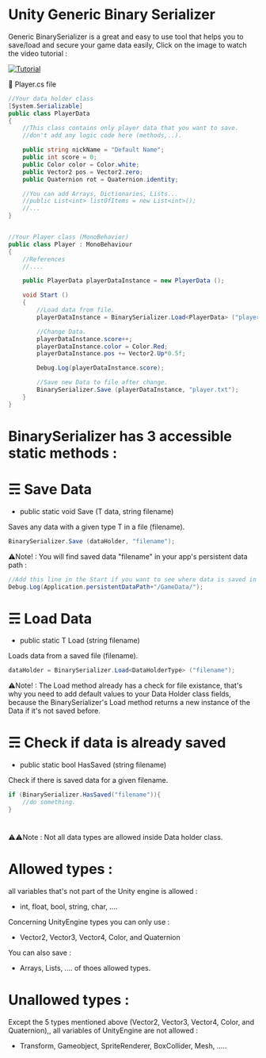 # Unity Generic Binary Serializer
Generic BinarySerializer is a great and easy to use tool that helps you to save/load and secure your game data easily,
Click on the image to watch the video tutorial :

[![Tutorial](https://img.youtube.com/vi/PbPCW8vK3RQ/0.jpg)](https://www.youtube.com/watch?v=PbPCW8vK3RQ)

📄 Player.cs file
```c#
//Your data holder class
[System.Serializable]
public class PlayerData
{
	//This class contains only player data that you want to save.
	//don't add any logic code here (methods,..).

	public string nickName = "Default Name";
	public int score = 0;
	public Color color = Color.white;
	public Vector2 pos = Vector2.zero;
	public Quaternion rot = Quaternion.identity;

	//You can add Arrays, Dictionaries, Lists...
	//public List<int> listOfItems = new List<int>();
	//...
}


//Your Player class (MonoBehavior)
public class Player : MonoBehaviour
{
	//References
	//....

	public PlayerData playerDataInstance = new PlayerData ();

	void Start ()
	{
		//Load data from file.
		playerDataInstance = BinarySerializer.Load<PlayerData> ("player.txt");

		//Change Data.
		playerDataInstance.score++;
		playerDataInstance.color = Color.Red;
		playerDataInstance.pos += Vector2.Up*0.5f;

		Debug.Log(playerDataInstance.score);

		//Save new Data to file after change.
		BinarySerializer.Save (playerDataInstance, "player.txt");
	}
}
```

# BinarySerializer has 3 accessible static methods :



# ☴ Save Data
- public static void Save <T> (T data, string filename)
	
Saves any data with a given type T in a file (filename).
```c#
BinarySerializer.Save (dataHolder, "filename");
```
⚠Note! : You will find saved data "filename" in your app's persistent data path :
```c#
//Add this line in the Start if you want to see where data is saved in your machine.
Debug.Log(Application.persistentDataPath+"/GameData/");
```


# ☴ Load Data
- public static T Load<T> (string filename)
	
Loads data from a saved file (filename).
```c#
dataHolder = BinarySerializer.Load<DataHolderType> ("filename");
```
⚠Note! : The Load method already has a check for file existance, that's why you need to add default values to your Data Holder class fields, because the BinarySerializer's Load method returns a new instance of the Data if it's not saved before.

# ☴ Check if data is already saved
- public static bool HasSaved (string filename)

Check if there is saved data for a given filename.
```c#
if (BinarySerializer.HasSaved("filename")){
	//do something.
}
```

#

#
⚠⚠Note : 
Not all data types are allowed inside Data holder class.
# Allowed types :
all variables that's not part of the Unity engine is allowed :
- int, float, bool, string, char, ....

Concerning UnityEngine types you can only use :
- Vector2, Vector3, Vector4, Color, and Quaternion

You can also save :
- Arrays, Lists, .... of thoes allowed types.

# Unallowed types :
Except the 5 types mentioned above (Vector2, Vector3, Vector4, Color, and Quaternion),, all variables of UnityEngine are not allowed :

- Transform, Gameobject, SpriteRenderer, BoxCollider, Mesh, .....
